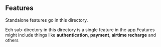 ## Features

Standalone features go in this directory.

Ech sub-directory in this directory is a single feature in the app.Features might include things like **authentication**, **payment**, **airtime recharge** and others